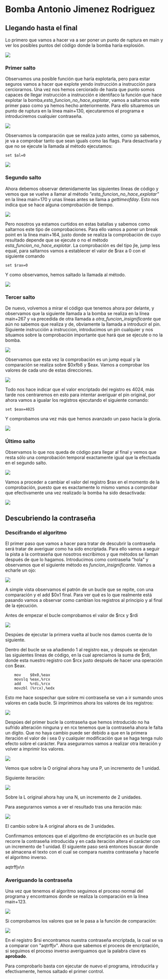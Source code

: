 # Bomba Antonio Jimenez Rodriguez


## Llegando hasta el final

Lo primero que vamos a hacer va a ser poner un punto de ruptura en main y ver los posibles puntos del código donde la bomba haría explosión.

![](./imagenes/bombaAntonio1.png)

### Primer salto
Observamos una posible función que haría explotarla, pero para estar seguros vamos a hacer que explote yendo instrucción a instrucción para cerciorarnos. 
Una vez nos hemos cerciorado de hasta que punto somos capaces de llegar instrucción a instrucción e identifaco la función que hace explotar la bomba,*esta_funcion_no_hace_explotar*, vamos a saltarnos este primer paso como ya hemos hecho anteriormente. Para ello situaremos un punto de ruptura en la línea main+130, ejecutaremos el programa e introduciremos cualquier contraseña.

![](./imagenes/bombaAntonio2.png)

Observamos la comparación que se realiza justo antes, como ya sabemos, je va a comprobar tanto que sean iguals como las flags. Para desactivarla y que no se ejecute la llamada al método ejecutamos:

    set $al=0

![](./imagenes/bombaAntonio3.png)


### Segundo salto

Ahora debemos observar detenidamente las siguientes líneas de código y vemos que se vuelve a llamar al método *"esta_funcion_no_hace_explotar"* en la línea main+170 y unas líneas antes se llama a *gettimeofday*. Esto nos indica que se hace alguna comprobación de tiempo. 

![](./imagenes/bombaAntonio4.png)

Pero nosotros ya estamos curtidos en estas batallas y sabemos como saltarnos este tipo de comprobaciones. Para ello vamos a poner un break point en la línea main+164, justo donde se realiza la comprobación de cuyo resultado depende que se ejecute o no el método *esta_funcion_no_hace_explotar*. La comprobación es del tipo jle, jump less equal, para saltarnos vamos a establecer el valor de $rax a 0 con el siguiente comando

    set $rax=0

Y como observamos, hemos saltado la llamada al método.

![](./imagenes/bombaAntonio5.png)

### Tercer salto

De nuevo, volvemos a mirar el código que tenemos ahora por delante, y observamos que la siguiente llamada a la bomba se realiza en la línea main+267 y va precedida de otra llamada a *otra_funcion_insignificante* que aún no sabemos que realiza y de, obviamente la llamada a introducir el pin. Siguiente instrucción a instruccion, introducimos un pin cualquier y nos situamos sobre la comprobación importante que hará que se ejecute o no la bomba.

![](./imagenes/bombaAntonio7.png)

Observamos que esta vez la comprobación es un jump equal y la comparación se realiza sobre $0xfb8 y $eax. Vamos a comprobar los valores de cada uno de estas direcciones.

![](./imagenes/bombaAntonio8.png)

Todo nos hace indicar que el valor encriptado del registro es 4024, más tarde nos centraremos en esto para intentar averiguar el pin original, por ahora vamos a igualar los registros ejecutando el siguiente comando:

    set $eax=4025

Y comprobamos una vez más que hemos avanzado un paso hacia la gloria.

![](./imagenes/bombaAntonio9.png)

### Último salto

Observamos lo que nos queda de código para llegar al final y vemos que resta sólo una comprobación temporal exactamente igual que la efectuada en el segundo salto. 

![](./imagenes/bombaAntonio10.png)

Vamos a proceder a cambiar el valor del registro $rax en el momento de la comprobación, puesto que es exactamente lo mismo vamos a comprobar que efectivamente una vez realizado la bomba ha sido desactivada:

![](./imagenes/bombaAntonio11.png)


## Descubriendo la contraseña
### Descifrando el algoritmo
El primer paso que vamos a hacer para tratar de descubrir la contraseña será tratar de averiguar como ha sido encriptada. Para ello vamos a seguir la pista a la contraseña que nosotros escribimos y que métodos se llaman después de que lo hagamos. 
Introducimos como contraseña "hola" y observamos que el siguiente método es *funcion_insignificante*. Vamos a echarle un ojo:

![](./imagenes/bombaAntonio12.png)

A simple vista observamos el patrón de un bucle que se repite, con una comparación y el add $0x1 final. Para ver qué es lo que realmente está pasando vamos a observar como cambian los registros al principio y al final de la ejecución.

Antes de empezar el bucle comprobamos el valor de $rcx y $rdi

![](./imagenes/bombaAntonio13.png)

Despúes de ejecutar la primera vuelta al bucle nos damos cuenta de lo siguiente.

Dentro del bucle se va añadiendo 1 al registro eax, y después se ejecutan las siguientes líneas de código, en la cual apreciamos la suma de $rdi, donde esta nuestro registro con $rcx justo después de hacer una operación con $eax.

        mov    $0x0,%eax
        movslq %eax,%rcx
        add    %rdi,%rcx
        movzbl (%rcx),%edx

Esto me hace sospechar que sobre mi contraseña se van a ir sumando unos valores en cada bucle. Si imprimimos ahora los valores de los registros:

![](./imagenes/bombaAntonio14.png)

Despúes del primer bucle la contraseña que hemos introducido no ha sufrido alteración ninguna y en rcx tenemos que la contraseña ahora le falta un dígito. Que no haya cambio puede ser debido a que en la primera iteración el valor de i sea 0 y cualquier modificación que se haga tenga nulo efecto sobre el carácter. Para asegurarnos vamos a realizar otra iteración y volver a imprimir los valores.


![](./imagenes/bombaAntonio15.png)

Vemos que sobre la O original ahora hay una P, un incremento de 1 unidad.

Siguiente iteración:

![](./imagenes/bombaAntonio16.png)

Sobre la L original ahora hay una N, un incremento de 2 unidades. 

Para asegurarnos vamos a ver el resultado tras una iteración más:

![](./imagenes/bombaAntonio17.png)

El cambio sobre la A original ahora es de 3 unidades. 

Confirmamos entonces que el algoritmo de encriptación es un bucle que recorre la contraseña introducida y en cada iteración altera el carácter con un incremento de 1 unidad. El siguiente paso será entonces buscar donde se almacena el texto con el cual se compara nuestra contraseña y hacerle el algoritmo inverso.

aqtrffjv\n

### Averiguando la contraseña
Una vez que tenemos el algoritmo seguimos el proceso normal del programa y encontramos donde se realiza la comparación en la línea main+123.

![](./imagenes/bombaAntonio18.png)

Si comprobamos los valores que se le pasa a la función de comparación:

![](./imagenes/bombaAntonio19.png)

En el registro $rsi encontramos nuestra contraseña encriptada, la cual se va a comparar con "aqtrffjv". Ahora que sabemos el proceos de encriptación, si seguimos el proceso inverso averiguamos que la palabra clave es 
**aprobado**.

Para comprobarlo basta con ejecutar de nuevo el programa, introducirla y efectivamente, hemos saltado el primer control.


















